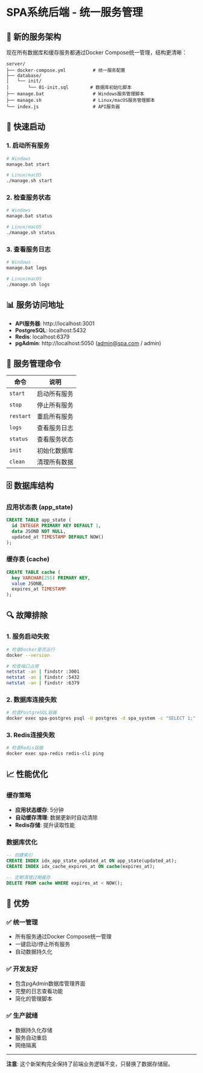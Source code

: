 # SPA系统后端 - 统一服务管理

## 🎯 新的服务架构

现在所有数据库和缓存服务都通过Docker Compose统一管理，结构更清晰：

```
server/
├── docker-compose.yml          # 统一服务配置
├── database/
│   └── init/
│       └── 01-init.sql        # 数据库初始化脚本
├── manage.bat                  # Windows服务管理脚本
├── manage.sh                   # Linux/macOS服务管理脚本
└── index.js                    # API服务器
```

## 🚀 快速启动

### 1. 启动所有服务
```bash
# Windows
manage.bat start

# Linux/macOS
./manage.sh start
```

### 2. 检查服务状态
```bash
# Windows
manage.bat status

# Linux/macOS
./manage.sh status
```

### 3. 查看服务日志
```bash
# Windows
manage.bat logs

# Linux/macOS
./manage.sh logs
```

## 📊 服务访问地址

- **API服务器**: http://localhost:3001
- **PostgreSQL**: localhost:5432
- **Redis**: localhost:6379
- **pgAdmin**: http://localhost:5050 (admin@spa.com / admin)

## 🔧 服务管理命令

| 命令 | 说明 |
|------|------|
| `start` | 启动所有服务 |
| `stop` | 停止所有服务 |
| `restart` | 重启所有服务 |
| `logs` | 查看服务日志 |
| `status` | 查看服务状态 |
| `init` | 初始化数据库 |
| `clean` | 清理所有数据 |

## 🗄️ 数据库结构

### 应用状态表 (app_state)
```sql
CREATE TABLE app_state (
  id INTEGER PRIMARY KEY DEFAULT 1,
  data JSONB NOT NULL,
  updated_at TIMESTAMP DEFAULT NOW()
);
```

### 缓存表 (cache)
```sql
CREATE TABLE cache (
  key VARCHAR(255) PRIMARY KEY,
  value JSONB,
  expires_at TIMESTAMP
);
```

## 🔍 故障排除

### 1. 服务启动失败
```bash
# 检查Docker是否运行
docker --version

# 检查端口占用
netstat -an | findstr :3001
netstat -an | findstr :5432
netstat -an | findstr :6379
```

### 2. 数据库连接失败
```bash
# 检查PostgreSQL容器
docker exec spa-postgres psql -U postgres -d spa_system -c "SELECT 1;"
```

### 3. Redis连接失败
```bash
# 检查Redis容器
docker exec spa-redis redis-cli ping
```

## 📈 性能优化

### 缓存策略
- **应用状态缓存**: 5分钟
- **自动缓存清理**: 数据更新时自动清除
- **Redis存储**: 提升读取性能

### 数据库优化
```sql
-- 创建索引
CREATE INDEX idx_app_state_updated_at ON app_state(updated_at);
CREATE INDEX idx_cache_expires_at ON cache(expires_at);

-- 定期清理过期缓存
DELETE FROM cache WHERE expires_at < NOW();
```

## 🎉 优势

### ✅ 统一管理
- 所有服务通过Docker Compose统一管理
- 一键启动/停止所有服务
- 自动数据持久化

### ✅ 开发友好
- 包含pgAdmin数据库管理界面
- 完整的日志查看功能
- 简化的管理脚本

### ✅ 生产就绪
- 数据持久化存储
- 服务自动重启
- 网络隔离

---

**注意**: 这个新架构完全保持了前端业务逻辑不变，只替换了数据存储层。 